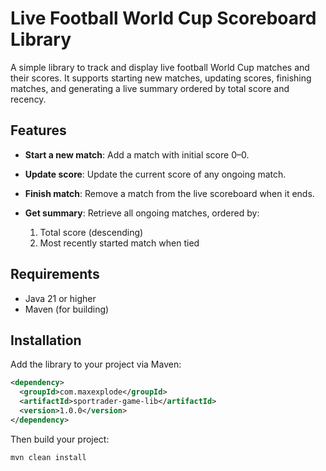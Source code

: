 # Live Football World Cup Scoreboard Library

A simple library to track and display live football World Cup matches and their scores. It supports starting new matches, updating scores, finishing matches, and generating a live summary ordered by total score and recency.

## Features

* **Start a new match**: Add a match with initial score 0–0.
* **Update score**: Update the current score of any ongoing match.
* **Finish match**: Remove a match from the live scoreboard when it ends.
* **Get summary**: Retrieve all ongoing matches, ordered by:

    1. Total score (descending)
    2. Most recently started match when tied

## Requirements

* Java 21 or higher
* Maven (for building)

## Installation

Add the library to your project via Maven:

```xml
<dependency>
  <groupId>com.maxexplode</groupId>
  <artifactId>sportrader-game-lib</artifactId>
  <version>1.0.0</version>
</dependency>
```

Then build your project:

```bash
mvn clean install
```
